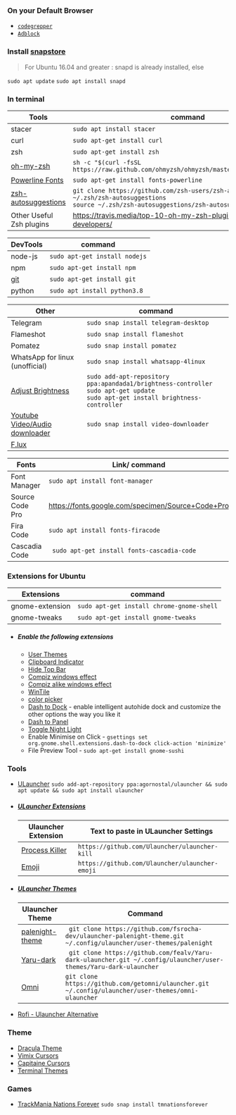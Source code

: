 ### On your Default Browser
 - [```codegrepper```](https://www.google.com/search?q=codegrepper+extension)  
 - [```Adblock```](https://www.google.com/search?q=adblock+extension)

### Install [snapstore](https://snapcraft.io/store)
> For Ubuntu 16.04 and greater : snapd is already installed, else

```sudo apt update```
```sudo apt install snapd```

 
 ### In terminal
 
| Tools | command |
| ------ | ------ |
|stacer|```sudo apt install stacer```|
|curl|```sudo apt-get install curl```|
|zsh|```sudo apt-get install zsh```|
|[oh-my-zsh](https://ohmyz.sh/#install)|```sh -c "$(curl -fsSL https://raw.github.com/ohmyzsh/ohmyzsh/master/tools/install.sh)"```|
|[Powerline Fonts](https://github.com/powerline/fonts)|```sudo apt-get install fonts-powerline ```|
|[zsh-autosuggestions](https://github.com/zsh-users/zsh-autosuggestions/blob/master/INSTALL.md)|```git clone https://github.com/zsh-users/zsh-autosuggestions ~/.zsh/zsh-autosuggestions```  <br>    ```source ~/.zsh/zsh-autosuggestions/zsh-autosuggestions.zsh``` |
|Other Useful Zsh plugins| https://travis.media/top-10-oh-my-zsh-plugins-for-productive-developers/|


|DevTools | command|
| ------ | ------ |
|node-js|```sudo apt-get install nodejs```|
|npm|```sudo apt-get install npm```|
|[git](https://git-scm.com/)|```sudo apt-get install git```|
|python|```sudo apt install python3.8```|

| Other | command|
| ------ | ------ |
|Telegram|```sudo snap install telegram-desktop```|
|Flameshot|```sudo snap install flameshot```|
|Pomatez|```sudo snap install pomatez```|
|WhatsApp for linux (unofficial)|```sudo snap install whatsapp-4linux```|
|[Adjust Brightness](https://techstoriesindia.blogspot.com/2020/05/reduce-external-monitor-brightness-ubuntu-linux.html)|```sudo add-apt-repository ppa:apandada1/brightness-controller```<br>```sudo apt-get update```<br>```sudo apt-get install brightness-controller```|
|[Youtube Video/Audio downloader](https://snapcraft.io/install/video-downloader/ubuntu#install)|```sudo snap install video-downloader```|
|[F.lux](https://justgetflux.com/)||

| Fonts | Link/ command|
|-----|-----|
|Font Manager| ```sudo apt install font-manager```|
|Source Code Pro|https://fonts.google.com/specimen/Source+Code+Pro|
|Fira Code|```sudo apt install fonts-firacode```|
|Cascadia Code|``` sudo apt-get install fonts-cascadia-code```|

### Extensions for Ubuntu

| Extensions | command|
| ------ | ------ |
|gnome-extension  |```sudo apt-get install chrome-gnome-shell```|
|gnome-tweaks |```sudo apt-get install gnome-tweaks```|

- ##### Enable the following extensions
    - [User Themes](https://extensions.gnome.org/extension/19/user-themes/)
    - [Clipboard Indicator](https://extensions.gnome.org/extension/779/clipboard-indicator/)
    - [Hide Top Bar](https://extensions.gnome.org/extension/545/hide-top-bar/)
    - [Compiz windows effect](https://extensions.gnome.org/extension/3210/compiz-windows-effect/)
    - [Compiz alike windows effect](https://extensions.gnome.org/extension/2950/compiz-alike-windows-effect/)
    - [WinTile](https://extensions.gnome.org/extension/1723/wintile-windows-10-window-tiling-for-gnome/)
    - [color picker](https://extensions.gnome.org/extension/3396/color-picker/)
    - [Dash to Dock](https://extensions.gnome.org/extension/307/dash-to-dock/) - enable intelligent autohide dock and customize the other options the way you like it
    - [Dash to Panel](https://extensions.gnome.org/extension/1160/dash-to-panel/)
    - [Toggle Night Light](https://extensions.gnome.org/extension/3933/toggle-night-light/)
    - Enable Minimise on Click - ```gsettings set org.gnome.shell.extensions.dash-to-dock click-action 'minimize'``` 
    - File Preview Tool - ```sudo apt-get install gnome-sushi```
    
### Tools
- [ULauncher](https://ulauncher.io/#Download) 
```sudo add-apt-repository ppa:agornostal/ulauncher && sudo apt update && sudo apt install ulauncher```

- ##### [ULauncher Extensions](https://ext.ulauncher.io/https://ext.ulauncher.io/)
  | Ulauncher Extension | Text to paste in ULauncher Settings |
  | ------ | ------ |
  |[Process Killer](https://ext.ulauncher.io/-/github-ulauncher-ulauncher-kill)| ```https://github.com/Ulauncher/ulauncher-kill ```|
  |[Emoji](https://ext.ulauncher.io/-/github-ulauncher-ulauncher-emoji)|```https://github.com/Ulauncher/ulauncher-emoji```|   

- ##### [ULauncher Themes](https://gist.github.com/gornostal/02a232e6e560da7946c053555ced6cce)
   | Ulauncher Theme | Command |
   | ------ | ------ |
   |[palenight-theme](https://github.com/fsrocha-dev/ulauncher-palenight-theme)|``` git clone https://github.com/fsrocha-dev/ulauncher-palenight-theme.git ~/.config/ulauncher/user-themes/palenight```|
   |[Yaru-dark](https://github.com/fealv/Yaru-dark-ulauncher)|``` git clone https://github.com/fealv/Yaru-dark-ulauncher.git ~/.config/ulauncher/user-themes/Yaru-dark-ulauncher```|   
   |[Omni](https://github.com/getomni/ulauncher.git)|```git clone https://github.com/getomni/ulauncher.git ~/.config/ulauncher/user-themes/omni-ulauncher ```|
   
- [Rofi - Ulauncher Alternative](https://github.com/davatorium/rofi/)    

### Theme
- [Dracula Theme](https://draculatheme.com/gtk)
- [Vimix Cursors](https://github.com/vinceliuice/Vimix-cursors)
- [Capitaine Cursors](https://github.com/keeferrourke/capitaine-cursors)
- [Terminal Themes](https://mayccoll.github.io/Gogh/)

### Games 
- [TrackMania Nations Forever](https://snapcraft.io/tmnationsforever) ```sudo snap install tmnationsforever```

